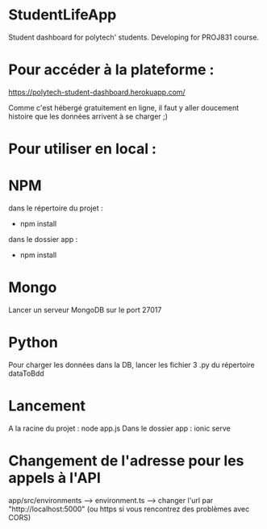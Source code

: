 # StudentLifeApp
Student dashboard for polytech' students. Developing for PROJ831 course.

# Pour accéder à la plateforme :

https://polytech-student-dashboard.herokuapp.com/

Comme c'est hébergé gratuitement en ligne, il faut y aller doucement histoire que les données arrivent à se charger ;)

# Pour utiliser en local :

# NPM
dans le répertoire du projet :
- npm install

dans le dossier app :
- npm install

# Mongo

Lancer un serveur MongoDB sur le port 27017

# Python

Pour charger les données dans la DB, lancer les fichier 3 .py du répertoire dataToBdd

# Lancement

A la racine du projet : node app.js
Dans le dossier app : ionic serve

# Changement de l'adresse pour les appels à l'API 

app/src/environments --> environment.ts --> changer l'url par "http://localhost:5000" (ou https si vous rencontrez des problèmes avec CORS)